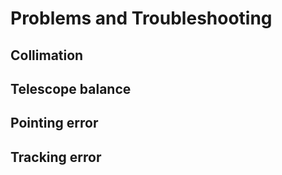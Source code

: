 # Problems and Troubleshooting

## Collimation

## Telescope balance

## Pointing error

## Tracking error
